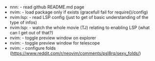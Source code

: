 * nnn:		- read github README.md page
* nvim: 	- load package only if exists (gracefull fail for require()/config)
* nvim:lsp:	- read LSP config (just to get of basic understanding of the type of infos)
* nvim:lsp:	- watch the whole movie (TJ) relating to enabling LSP (what can I get out of that?)
* nvim:		- toggle preview window on explorer
* nvim:		- toggle preview window for telescope
* nvim:		- configure folds (https://www.reddit.com/r/neovim/comments/psl8rq/sexy_folds/)

